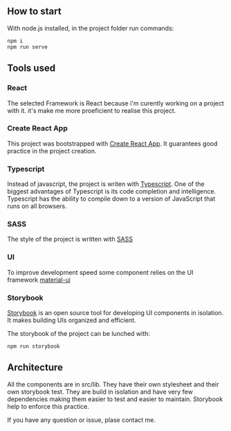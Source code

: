 
## How to start

With node.js installed, in the project folder run commands:

```
npm i
npm run serve
```

## Tools used

### React
The selected Framework is React because i'm curently working on a project with it. it's make me more proeficient to realise this project.

### Create React App
This project was bootstrapped with [Create React App](https://github.com/facebook/create-react-app). It guarantees good practice in the project creation.

### Typescript
Instead of javascript, the project is writen with [Typescript](https://www.typescriptlang.org/). One of the biggest advantages of Typescript is its code completion and intelligence. Typescript has the ability to compile down to a version of JavaScript that runs on all browsers.

### SASS
The style of the project is written with [SASS](https://sass-lang.com/)

### UI
To improve development speed some component relies on the UI framework [material-ui](https://material-ui.com/)

### Storybook

[Storybook](https://storybook.js.org/) is an open source tool for developing UI components in isolation.  It makes building UIs organized and efficient.

The storybook of the project can be lunched with:

```
npm run storybook
```




## Architecture
All the components are in src/lib. They have their own stylesheet and their own storybook test. They are build in isolation and have very few dependencies making them easier to test and easier to maintain. Storybook help to enforce this practice.

If you have any question or issue, plase contact me.








